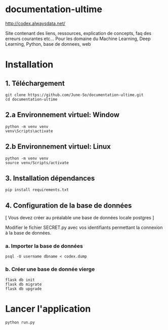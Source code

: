 # documentation-ultime
http://codex.alwaysdata.net/

Site contenant des liens, ressources, explication de concepts, faq des erreurs courantes etc... Pour les domaine du Machine Learning, Deep Learning, Python, base de donnees, web

# Installation
## 1. Téléchargement
```
git clone https://github.com/June-So/documentation-ultime.git
cd documentation-ultime
```
## 2.a Environnement virtuel: Window
```
python -m venv venv
venv\Scripts\activate
```

## 2.b Environnement virtuel: Linux
```
python -m venv venv
source venv/Scripts/activate
```

## 3. Installation dépendances
```
pip install requirements.txt
```
## 4. Configuration de la base de données
[ Vous devez créer au préalable une base de données locale postgres ]

Modifier le fichier SECRET.py avec vos identifiants permettant la connexion à la base de données.

### a. Importer la base de données
````
psql -U username dbname < codex.dump
````
### b. Créer une base de donnée vierge
``` 
flask db init
flask db migrate
flask db upgrade
```


# Lancer l'application
```
python run.py
```
